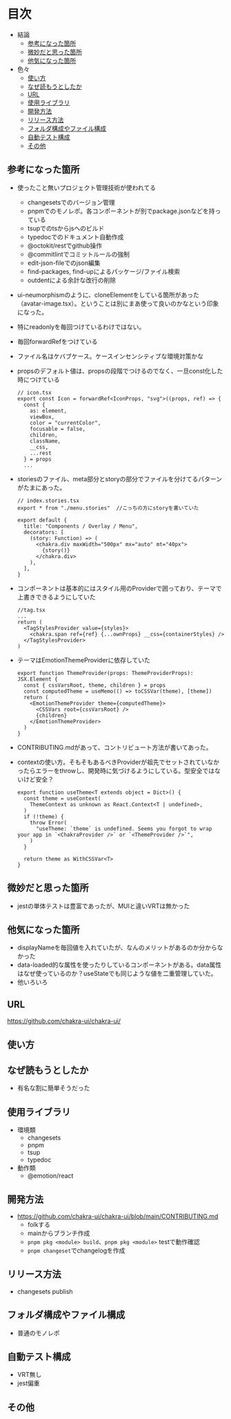 # 目次

- 結論
  - [参考になった箇所](#参考になった箇所)
  - [微妙だと思った箇所](#微妙だと思った箇所)
  - [他気になった箇所](#他気になった箇所)
- 色々
  - [使い方](#使い方)
  - [なぜ読もうとしたか](#なぜ読もうとしたか)
  - [URL](#url)
  - [使用ライブラリ](#使用ライブラリ)
  - [開発方法](#開発方法)
  - [リリース方法](#リリース方法)
  - [フォルダ構成やファイル構成](#フォルダ構成やファイル構成)
  - [自動テスト構成](#自動テスト構成)
  - [その他](#その他)

## 参考になった箇所

- 使ったこと無いプロジェクト管理技術が使われてる
  - changesetsでのバージョン管理
  - pnpmでのモノレポ。各コンポーネントが別でpackage.jsonなどを持っている
  - tsupでのtsからjsへのビルド
  - typedocでのドキュメント自動作成
  - @octokit/restでgithub操作
  - @commitlintでコミットルールの強制
  - edit-json-fileでのjson編集
  - find-packages, find-upによるパッケージ/ファイル検索
  - outdentによる余計な改行の削除
- ui-neumorphismのように、cloneElementをしている箇所があった（avatar-image.tsx）。ということは別にまあ使って良いのかなという印象になった。
- 特にreadonlyを毎回つけているわけではない。
- 毎回forwardRefをつけている
- ファイル名はケバブケース。ケースインセンシティブな環境対策かな
- propsのデフォルト値は、propsの段階でつけるのでなく、一旦const化した時につけている

  ```tsx
  // icon.tsx
  export const Icon = forwardRef<IconProps, "svg">((props, ref) => {
    const {
      as: element,
      viewBox,
      color = "currentColor",
      focusable = false,
      children,
      className,
      __css,
      ...rest
    } = props
    ...
  ```

- storiesのファイル、meta部分とstoryの部分でファイルを分けてるパターンがたまにあった。

  ```tsx
  // index.stories.tsx
  export * from "./menu.stories"  //こっちの方にstoryを書いていた

  export default {
    title: "Components / Overlay / Menu",
    decorators: [
      (story: Function) => (
        <chakra.div maxWidth="500px" mx="auto" mt="40px">
          {story()}
        </chakra.div>
      ),
    ],
  }
  ```

- コンポーネントは基本的にはスタイル用のProviderで囲っており、テーマで上書きできるようにしていた

  ```tsx
  //tag.tsx
  ...
  return (
    <TagStylesProvider value={styles}>
      <chakra.span ref={ref} {...ownProps} __css={containerStyles} />
    </TagStylesProvider>
  )
  ```

- テーマはEmotionThemeProviderに依存していた

  ```tsx
  export function ThemeProvider(props: ThemeProviderProps): JSX.Element {
    const { cssVarsRoot, theme, children } = props
    const computedTheme = useMemo(() => toCSSVar(theme), [theme])
    return (
      <EmotionThemeProvider theme={computedTheme}>
        <CSSVars root={cssVarsRoot} />
        {children}
      </EmotionThemeProvider>
    )
  }  
  ```

- CONTRIBUTING.mdがあって、コントリビュート方法が書いてあった。
- contextの使い方。そもそもあるべきProviderが祖先でセットされていなかったらエラーをthrowし、開発時に気づけるようにしている。型安全ではないけど安全？

  ```tsx
  export function useTheme<T extends object = Dict>() {
    const theme = useContext(
      ThemeContext as unknown as React.Context<T | undefined>,
    )
    if (!theme) {
      throw Error(
        "useTheme: `theme` is undefined. Seems you forgot to wrap your app in `<ChakraProvider />` or `<ThemeProvider />`",
      )
    }

    return theme as WithCSSVar<T>
  }
  ```

## 微妙だと思った箇所

- jestの単体テストは豊富であったが、MUIと違いVRTは無かった

## 他気になった箇所

- displayNameを毎回値を入れていたが、なんのメリットがあるのか分からなかった
- data-loaded的な属性を使ったりしているコンポーネントがある。data属性はなぜ使っているのか？useStateでも同じような値を二重管理していた。
- 他いろいろ

## URL

<https://github.com/chakra-ui/chakra-ui/>

## 使い方

## なぜ読もうとしたか

- 有名な割に簡単そうだった

## 使用ライブラリ

- 環境類
  - changesets
  - pnpm
  - tsup
  - typedoc
- 動作類
  - @emotion/react

## 開発方法

- <https://github.com/chakra-ui/chakra-ui/blob/main/CONTRIBUTING.md>
  - folkする
  - mainからブランチ作成
  - `pnpm pkg <module> build`、`pnpm pkg <module>` testで動作確認
  - `pnpm changeset`でchangelogを作成

## リリース方法

- changesets publish

## フォルダ構成やファイル構成

- 普通のモノレポ

## 自動テスト構成

- VRT無し
- jest偏重

## その他
